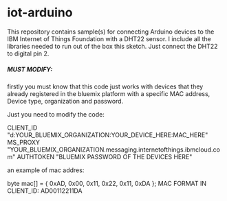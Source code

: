 # iot-arduino
This repository contains sample(s) for connecting Arduino devices to the IBM Internet of Things Foundation with a DHT22 sensor.
I include all the libraries needed to run out of the box this sketch.
Just connect the DHT22 to digital pin 2.


##### MUST MODIFY:

firstly you must know that this code just works with devices that they already registered in the bluemix platform with a specific MAC address, Device type, organization and password.

Just you need to modify the code:

CLIENT_ID "d:YOUR_BLUEMIX_ORGANIZATION:YOUR_DEVICE_HERE:MAC_HERE"
MS_PROXY "YOUR_BLUEMIX_ORGANIZATION.messaging.internetofthings.ibmcloud.com"
AUTHTOKEN "BLUEMIX PASSWORD OF THE DEVICES HERE"

an example of mac addres: 

byte mac[] = { 0xAD, 0x00, 0x11, 0x22, 0x11, 0xDA };
MAC FORMAT IN CLIENT_ID: AD00112211DA
 
